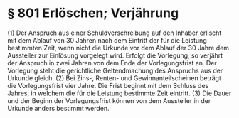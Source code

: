 # § 801 Erlöschen; Verjährung
(1) Der Anspruch aus einer Schuldverschreibung auf den Inhaber erlischt mit dem Ablauf von 30 Jahren nach dem Eintritt der für die Leistung bestimmten Zeit, wenn nicht die Urkunde vor dem Ablauf der 30 Jahre dem Aussteller zur Einlösung vorgelegt wird. Erfolgt die Vorlegung, so verjährt der Anspruch in zwei Jahren von dem Ende der Vorlegungsfrist an. Der Vorlegung steht die gerichtliche Geltendmachung des Anspruchs aus der Urkunde gleich.
(2) Bei Zins-, Renten- und Gewinnanteilscheinen beträgt die Vorlegungsfrist vier Jahre. Die Frist beginnt mit dem Schluss des Jahres, in welchem die für die Leistung bestimmte Zeit eintritt.
(3) Die Dauer und der Beginn der Vorlegungsfrist können von dem Aussteller in der Urkunde anders bestimmt werden.